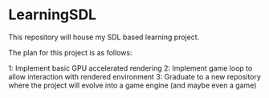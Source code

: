 # LearningSDL

This repository will house my SDL based learning project.

The plan for this project is as follows:

1: Implement basic GPU accelerated rendering
2: Implement game loop to allow interaction with rendered environment
3: Graduate to a new repository where the project will evolve into a game engine (and maybe even a game)